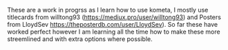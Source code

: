These are a work in progrss as I learn how to use kometa, I mostly use titlecards from willtong93 (https://mediux.pro/user/willtong93) and Posters from LloydSev https://theposterdb.com/user/LloydSev).
So far these have worked perfect however I am learning all the time how to make these more streemlined and with extra options where possible.
